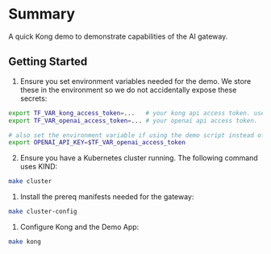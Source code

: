# Summary

A quick Kong demo to demonstrate capabilities of the AI gateway.


## Getting Started

1. Ensure you set environment variables needed for the demo.  We store these in
the environment so we do not accidentally expose these secrets:

```bash
export TF_VAR_kong_access_token=...   # your kong api access token. used for api calls to kong konnect.
export TF_VAR_openai_access_token=... # your openai api access token.  used for api calls to openai.

# also set the environment variable if using the demo script instead of the UI
export OPENAI_API_KEY=$TF_VAR_openai_access_token
```

2. Ensure you have a Kubernetes cluster running.  The following command uses KIND:

```bash
make cluster
```

1. Install the prereq manifests needed for the gateway:

```bash
make cluster-config
```

1. Configure Kong and the Demo App:

```bash
make kong
```

